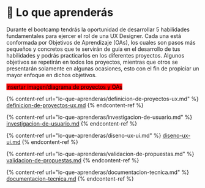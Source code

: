 # 🎯 Lo que aprenderás

Durante el bootcamp tendrás la oportunidad de desarrollar 5 habilidades fundamentales para ejercer el rol de una UX Designer. Cada una está conformada por Objetivos de Aprendizaje (OAs), los cuales son pasos más pequeños y concretos que te servirán de guía en el desarrollo de tus habilidades y podrás practicarlos en los diferentes proyectos. Algunos objetivos se repetirán en todos los proyectos, mientras que otros se presentarán solamente en algunas ocasiones, esto con el fin de propiciar un mayor enfoque en dichos objetivos.

<mark style="background-color:red;">insertar imagen/diagrama de proyectos y OAs</mark>

{% content-ref url="lo-que-aprenderas/definicion-de-proyectos-ux.md" %}
[definicion-de-proyectos-ux.md](lo-que-aprenderas/definicion-de-proyectos-ux.md)
{% endcontent-ref %}

{% content-ref url="lo-que-aprenderas/investigacion-de-usuario.md" %}
[investigacion-de-usuario.md](lo-que-aprenderas/investigacion-de-usuario.md)
{% endcontent-ref %}

{% content-ref url="lo-que-aprenderas/diseno-ux-ui.md" %}
[diseno-ux-ui.md](lo-que-aprenderas/diseno-ux-ui.md)
{% endcontent-ref %}

{% content-ref url="lo-que-aprenderas/validacion-de-propuestas.md" %}
[validacion-de-propuestas.md](lo-que-aprenderas/validacion-de-propuestas.md)
{% endcontent-ref %}

{% content-ref url="lo-que-aprenderas/documentacion-tecnica.md" %}
[documentacion-tecnica.md](lo-que-aprenderas/documentacion-tecnica.md)
{% endcontent-ref %}

